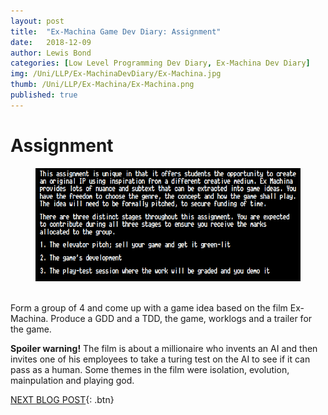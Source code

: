 ```yaml
---
layout: post
title:  "Ex-Machina Game Dev Diary: Assignment"
date:   2018-12-09
author: Lewis Bond
categories: [Low Level Programming Dev Diary, Ex-Machina Dev Diary]
img: /Uni/LLP/Ex-MachinaDevDiary/Ex-Machina.jpg
thumb: /Uni/LLP/Ex-Machina/Ex-Machina.png
published: true
---
```

<!--more-->

# Assignment

<center>
	<figure>
	   <a href="/assets/img/blog/Uni/LLP/Ex-MachinaDevDiary/Ex-Machina.jpg"><img src="/assets/img/blog/Uni/LLP/Ex-MachinaDevDiary/brief.PNG"></a>
		<figcaption></figcaption>
	</figure>
</center>
<br/>
Form a group of 4 and come up with a game idea based on the film Ex-Machina. Produce a GDD and a TDD, the game, worklogs and a trailer for the game. 

**Spoiler warning!** The film is about a millionaire who invents an AI and then invites one of his employees to take a turing test on the AI to see if it can pass as a human. Some themes in the film were isolation, evolution, mainpulation and playing god.

[NEXT BLOG POST](https://lbondi7.github.io/developer%20diary/low%20level%20programming%20dev%20diary/ex-machina%20dev%20diary/llp-dd-ExMachina-2){: .btn}
